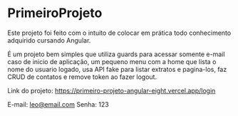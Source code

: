 # PrimeiroProjeto
 
Este projeto foi feito com o intuito de colocar em prática todo conhecimento adquirido cursando Angular.

É um projeto bem simples que utiliza guards para acessar somente e-mail caso de inicio de aplicação, um pequeno menu com a home que lista o nome do usuario logado, usa API fake para listar extratos e pagina-los, faz CRUD de contatos e remove token ao fazer logout.

Link do projeto: https://primeiro-projeto-angular-eight.vercel.app/login

E-mail: leo@email.com
Senha: 123
